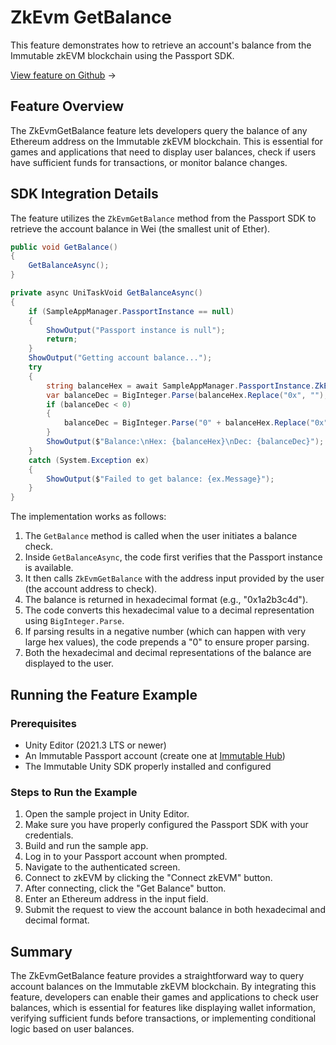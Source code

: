 <div class="display-none">

# ZkEvm GetBalance

</div>

This feature demonstrates how to retrieve an account's balance from the Immutable zkEVM blockchain using the Passport SDK.

<div class="button-component">

[View feature on Github](https://github.com/immutable/unity-immutable-sdk/tree/main/sample/Assets/Scripts/Passport/ZkEvm/ZkEvmGetBalance) <span class="button-component-arrow">→</span>

</div>

## Feature Overview

The ZkEvmGetBalance feature lets developers query the balance of any Ethereum address on the Immutable zkEVM blockchain. This is essential for games and applications that need to display user balances, check if users have sufficient funds for transactions, or monitor balance changes.

## SDK Integration Details

The feature utilizes the `ZkEvmGetBalance` method from the Passport SDK to retrieve the account balance in Wei (the smallest unit of Ether).

```csharp title="ZkEvmGetBalanceScript.cs" manualLink="https://github.com/immutable/unity-immutable-sdk/blob/main/sample/Assets/Scripts/Passport/ZkEvm/ZkEvmGetBalance/ZkEvmGetBalanceScript.cs"
public void GetBalance()
{
    GetBalanceAsync();
}

private async UniTaskVoid GetBalanceAsync()
{
    if (SampleAppManager.PassportInstance == null)
    {
        ShowOutput("Passport instance is null");
        return;
    }
    ShowOutput("Getting account balance...");
    try
    {
        string balanceHex = await SampleAppManager.PassportInstance.ZkEvmGetBalance(AddressInput.text);
        var balanceDec = BigInteger.Parse(balanceHex.Replace("0x", ""), NumberStyles.HexNumber);
        if (balanceDec < 0)
        {
            balanceDec = BigInteger.Parse("0" + balanceHex.Replace("0x", ""), NumberStyles.HexNumber);
        }
        ShowOutput($"Balance:\nHex: {balanceHex}\nDec: {balanceDec}");
    }
    catch (System.Exception ex)
    {
        ShowOutput($"Failed to get balance: {ex.Message}");
    }
}
```

The implementation works as follows:

1. The `GetBalance` method is called when the user initiates a balance check.
2. Inside `GetBalanceAsync`, the code first verifies that the Passport instance is available.
3. It then calls `ZkEvmGetBalance` with the address input provided by the user (the account address to check).
4. The balance is returned in hexadecimal format (e.g., "0x1a2b3c4d").
5. The code converts this hexadecimal value to a decimal representation using `BigInteger.Parse`.
6. If parsing results in a negative number (which can happen with very large hex values), the code prepends a "0" to ensure proper parsing.
7. Both the hexadecimal and decimal representations of the balance are displayed to the user.

## Running the Feature Example

### Prerequisites
- Unity Editor (2021.3 LTS or newer)
- An Immutable Passport account (create one at [Immutable Hub](https://hub.immutable.com))
- The Immutable Unity SDK properly installed and configured

### Steps to Run the Example

1. Open the sample project in Unity Editor.
2. Make sure you have properly configured the Passport SDK with your credentials.
3. Build and run the sample app.
4. Log in to your Passport account when prompted.
5. Navigate to the authenticated screen.
6. Connect to zkEVM by clicking the "Connect zkEVM" button.
7. After connecting, click the "Get Balance" button.
8. Enter an Ethereum address in the input field.
9. Submit the request to view the account balance in both hexadecimal and decimal format.

## Summary

The ZkEvmGetBalance feature provides a straightforward way to query account balances on the Immutable zkEVM blockchain. By integrating this feature, developers can enable their games and applications to check user balances, which is essential for features like displaying wallet information, verifying sufficient funds before transactions, or implementing conditional logic based on user balances. 